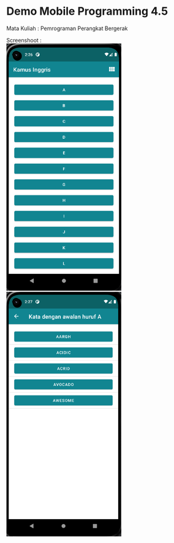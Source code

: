 # Demo Mobile Programming 4.5   
Mata Kuliah : Pemrograman Perangkat Bergerak   
   
Screenshoot :  
<img src="/Mobile-Programming-4.5/image/4.5_ss1.png" width="300px">
<img src="/Mobile-Programming-4.5/image/4.5_ss2.png" width="300px">
